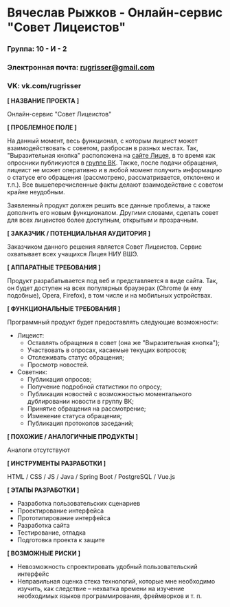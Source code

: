 # Вячеслав Рыжков - Онлайн-сервис "Совет Лицеистов"

### Группа: 10 - И - 2
### Электронная почта: rugrisser@gmail.com
### VK: vk.com/rugrisser


**[ НАЗВАНИЕ ПРОЕКТА ]**

Онлайн-сервис "Совет Лицеистов"

**[ ПРОБЛЕМНОЕ ПОЛЕ ]**

На данный момент, весь функционал, с которым лицеист может взаимодействовать с советом, разбросан в разных местах. Так, "Выразительная кнопка" расположена на [сайте Лицея](https://school.hse.ru/sovet/), в то время как опросники публикуются в [группе ВК](https://vk.com/lycsovet). Также, после подачи обращения, лицеист не может оперативно и в любой момент получить информацию о статусе его обращения (рассмотрено, рассматривается, отклонено и т.п.). Все вышеперечисленные факты делают взаимодействие с советом крайне неудобным.

Заявленный продукт должен решить все данные проблемы, а также дополнить его новым функционалом. Другими словами, сделать совет для всех лицеистов более доступным, открытым и прозрачным.

**[ ЗАКАЗЧИК / ПОТЕНЦИАЛЬНАЯ АУДИТОРИЯ ]**

Заказчиком данного решения является Совет Лицеистов. Сервис охватывает всех учащихся Лицея НИУ ВШЭ.

**[ АППАРАТНЫЕ ТРЕБОВАНИЯ ]** 

Продукт разрабатывается под веб и представляется в виде сайта. Так, он будет доступен на всех популярных браузерах (Chrome (и ему подобные), Opera, Firefox), в том числе и на мобильных устройствах.

**[ ФУНКЦИОНАЛЬНЫЕ ТРЕБОВАНИЯ ]**

Программный продукт будет предоставлять следующие возможности:
* Лицеист:
    * Оставлять обращения в совет (она же "Выразительная кнопка");
    * Участвовать в опросах, касаемые текущих вопросов;
    * Отслеживать статус обращения;
    * Просмотр новостей.
* Советник:
    * Публикация опросов;
    * Получение подробной статистики по опросу;
    * Публикация новостей с возможностью моментального дублировании новости в группу ВК;
    * Принятие обращения на рассмотрение;
    * Изменение статуса обращения;
    * Публикация протоколов заседаний;

**[ ПОХОЖИЕ / АНАЛОГИЧНЫЕ ПРОДУКТЫ ]**

Аналоги отсутствуют

**[ ИНСТРУМЕНТЫ РАЗРАБОТКИ ]**

HTML / CSS / JS / Java / Spring Boot / PostgreSQL / Vue.js

**[ ЭТАПЫ РАЗРАБОТКИ ]**

*	Разработка пользовательских сценариев
*	Проектирование интерфейса
*   Прототипирование интерфейса
*	Разработка сайта
*	Тестирование, отладка
*	Подготовка проекта к защите

**[ ВОЗМОЖНЫЕ РИСКИ ]**

*	Невозможность спроектировать удобный пользовательский интерфейс 
*	Неправильная оценка стека технологий, которые мне необходимо изучить, как следствие – нехватка времени на изучение необходимых языков программирования, фреймворков и т. п.
